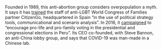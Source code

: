 Founded in 1989, this anti-abortion group considers overpopulation a myth. It says it has [trained](https://www.actuall.com/criterio/democracia/population-research-institute-y-citizengo-en-la-innovacion-de-la-participacion-ciudadana/) the staff of anti-LGBT World Congress of Families partner CitizenGo, headquartered in Spain “in the use of political strategy tools, communicational and scenario analysis”. In 2016, it [campaigned](https://www.actuall.com/criterio/democracia/population-research-institute-y-citizengo-en-la-innovacion-de-la-participacion-ciudadana/) to “encourage pro-life and pro-family voting in the presidential and congressional elections in Peru”. Its CEO co-founded, with Steve Bannon, an anti-China lobby group, and says that COVID-19 was man-made in a Chinese lab.

